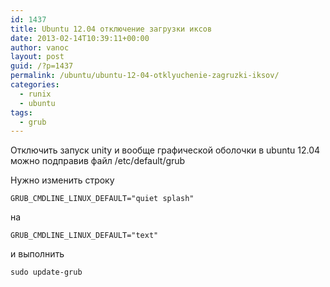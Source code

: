 ```yaml
---
id: 1437
title: Ubuntu 12.04 отключение загрузки иксов
date: 2013-02-14T10:39:11+00:00
author: vanoc
layout: post
guid: /?p=1437
permalink: /ubuntu/ubuntu-12-04-otklyuchenie-zagruzki-iksov/
categories:
  - runix
  - ubuntu
tags:
  - grub
---
```

Отключить запуск unity и вообще графической оболочки в ubuntu 12.04 можно подправив файл /etc/default/grub

Нужно изменить строку
  
`GRUB_CMDLINE_LINUX_DEFAULT="quiet splash"`
  
на
  
`GRUB_CMDLINE_LINUX_DEFAULT="text"`
  
и выполнить
  
`sudo update-grub`